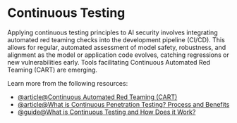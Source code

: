 # Continuous Testing

Applying continuous testing principles to AI security involves integrating automated red teaming checks into the development pipeline (CI/CD). This allows for regular, automated assessment of model safety, robustness, and alignment as the model or application code evolves, catching regressions or new vulnerabilities early. Tools facilitating Continuous Automated Red Teaming (CART) are emerging.

Learn more from the following resources:

- [@article@Continuous Automated Red Teaming (CART)](https://www.firecompass.com/continuous-automated-red-teaming/)
- [@article@What is Continuous Penetration Testing? Process and Benefits](https://qualysec.com/continuous-penetration-testing/)
- [@guide@What is Continuous Testing and How Does it Work?](https://www.blackduck.com/glossary/what-is-continuous-testing.html)
